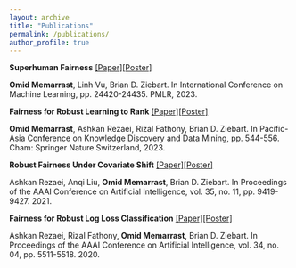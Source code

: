 ```yaml
---
layout: archive
title: "Publications"
permalink: /publications/
author_profile: true
---
```


<!--
{% if author.googlescholar %}
  You can also find my articles on <u><a href="{{author.googlescholar}}">my Google Scholar profile</a>.</u>
{% endif %}

{% include base_path %}

{% for post in site.publications reversed %}
  {% include archive-single.html %}
{% endfor %}

-->


**Superhuman Fairness** [\[Paper\]](https://proceedings.mlr.press/v202/memarrast23a/memarrast23a.pdf)[\[Poster\]](../files/ICML2023-Superhuman-poster.pdf)

**Omid Memarrast**, Linh Vu, Brian D. Ziebart.
In International Conference on Machine Learning, pp. 24420-24435. PMLR, 2023.

**Fairness for Robust Learning to Rank** [\[Paper\]](../files/Fair_Ranking_PAKDD.pdf)[\[Poster\]](../files/FairLTR-poster.pdf)

**Omid Memarrast**, Ashkan Rezaei, Rizal Fathony, Brian D. Ziebart.
In Pacific-Asia Conference on Knowledge Discovery and Data Mining, pp. 544-556. Cham: Springer Nature Switzerland, 2023.

**Robust Fairness Under Covariate Shift** [\[Paper\]](../files/FairCovariteShift-AAAI2021.pdf)[\[Poster\]](../files/FairLTR-poster.pdf)

Ashkan Rezaei, Anqi Liu, **Omid Memarrast**, Brian D. Ziebart.
In Proceedings of the AAAI Conference on Artificial Intelligence, vol. 35, no. 11, pp. 9419-9427. 2021.

**Fairness for Robust Log Loss Classification** [\[Paper\]](../files/FairCovariteShift-AAAI2021.pdf)[\[Poster\]](../files/FairLTR-poster.pdf)

Ashkan Rezaei, Rizal Fathony, **Omid Memarrast**, Brian D. Ziebart.
In Proceedings of the AAAI Conference on Artificial Intelligence, vol. 34, no. 04, pp. 5511-5518. 2020.